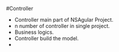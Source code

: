 #Controller

- Controller main part of NSAgular Project.
- n number  of controller in single project.
- Business logics.
- Controller build the model.
-